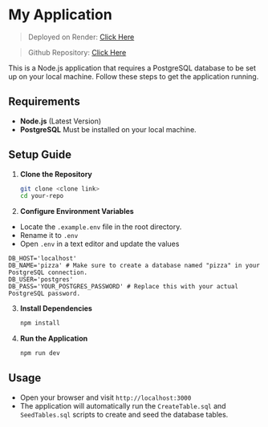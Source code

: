 # My Application

> Deployed on Render: [Click Here](https://cosc-3380-hw4.onrender.com/)

> Github Repository: [Click Here](https://github.com/mramazzini/COSC-3380-HW4)

This is a Node.js application that requires a PostgreSQL database to be set up on your local machine. Follow these steps to get the application running.

## Requirements

- **Node.js** (Latest Version)
- **PostgreSQL** Must be installed on your local machine.

## Setup Guide

1. **Clone the Repository**

   ```bash
   git clone <clone link>
   cd your-repo
   ```

2. **Configure Environment Variables**

- Locate the `.example.env` file in the root directory.
- Rename it to `.env`
- Open `.env` in a text editor and update the values

```env
DB_HOST='localhost'
DB_NAME='pizza' # Make sure to create a database named "pizza" in your PostgreSQL connection.
DB_USER='postgres'
DB_PASS='YOUR_POSTGRES_PASSWORD' # Replace this with your actual PostgreSQL password.
```

3. **Install Dependencies**

   ```bash
   npm install
   ```

4. **Run the Application**

   ```bash
   npm run dev
   ```

## Usage

- Open your browser and visit `http://localhost:3000`
- The application will automatically run the `CreateTable.sql` and `SeedTables.sql` scripts to create and seed the database tables.
